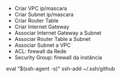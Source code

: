 - Criar VPC ip/mascara
- Criar Subnet ip/mascara
- Criar Router Table
- Criar Internet Gateway
- Associar Internet Gateway a Subnet
- Associar Router Table a Subnet
- Associar Subnet a VPC
- ACL: firewall da Rede
- Security Group: firewall da instância

eval "$(ssh-agent -s)"
ssh-add ~/.ssh/github